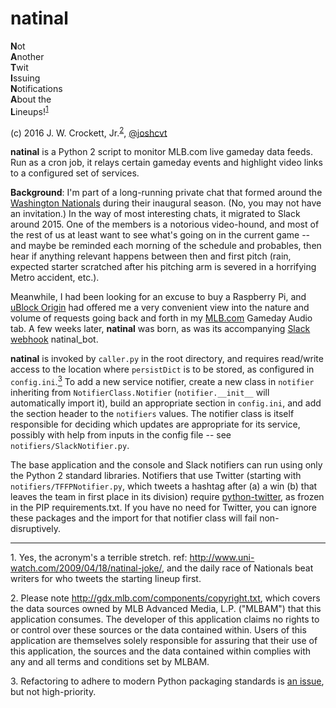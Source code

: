 # natinal

**N**ot  
**A**nother  
**T**wit  
**I**ssuing  
**N**otifications  
**A**bout the  
**L**ineups!<sup><a href="#footnote1">1</a></sup>

(c) 2016 J. W. Crockett, Jr.<sup><a href="#footnote2">2</a></sup>, [@joshcvt](http://twitter.com/joshcvt)

**natinal** is a Python 2 script to monitor MLB.com live gameday data feeds.  Run as a cron job, it relays certain gameday events and highlight video links to a configured set of services.

**Background**: I'm part of a long-running private chat that formed around the [Washington Nationals](http://nationals.com) during their inaugural season. (No, you may not have an invitation.)  In the way of most interesting chats, it migrated to Slack around 2015.  One of the members is a notorious video-hound, and most of the rest of us at least want to see what's
going on in the current game -- and maybe be reminded each morning of the schedule and probables,
then hear if anything relevant happens between then and first pitch (rain, expected starter scratched
after his pitching arm is severed in a horrifying Metro accident, etc.).

Meanwhile, I had been looking for an excuse to buy a Raspberry Pi, and [uBlock Origin](https://github.com/gorhill/uBlock) had
offered me a very convenient view into the nature and volume of requests going back and forth in my [MLB.com](http://mlb.com) Gameday 
Audio tab.  A few weeks later, **natinal** was born, as was its accompanying [Slack webhook](https://api.slack.com/incoming-webhooks) natinal_bot.

**natinal** is invoked by `caller.py` in the root directory, and requires read/write access to the location where `persistDict` is to be stored, as configured in `config.ini`.<a href="#footnote3"><sup>3</sup></a>  To add a new service notifier, create a new class in `notifier` inheriting from `NotifierClass.Notifier` (`notifier.__init__` will automatically import it), build an appropriate section in `config.ini`, and add the section header to the `notifiers` values.  The notifier class is itself responsible for deciding which updates are appropriate for its service, possibly with help from inputs in the config file -- see `notifiers/SlackNotifier.py`.

The base application and the console and Slack notifiers can run using only the Python 2 standard libraries.  Notifiers that use Twitter (starting with  `notifiers/TFFPNotifier.py`, which tweets a hashtag after (a) a win (b) that leaves the team in first place in its division) require [python-twitter](https://github.com/bear/python-twitter), as frozen in the PIP requirements.txt.  If you have no need for Twitter, you can ignore these packages and the import for that notifier class will fail non-disruptively.

----
<a name="footnote1"/>1. Yes, the acronym's a terrible stretch. ref: http://www.uni-watch.com/2009/04/18/natinal-joke/, and 
the daily race of Nationals beat writers for who tweets the starting lineup first.

<a name="footnote2"/>2. Please note http://gdx.mlb.com/components/copyright.txt, which covers the data sources owned by MLB Advanced Media, L.P. ("MLBAM") that this application consumes. The developer of this application claims no rights to or control over these sources or the data contained within. Users of this application are themselves solely responsible for assuring that their use of this application, the sources and the data contained within complies with any and all terms and conditions set by MLBAM.</small>

<a name="footnote3"/>3. Refactoring to adhere to modern Python packaging standards is [an issue](https://github.com/joshcvt/natinal/issues/1), but not high-priority.
